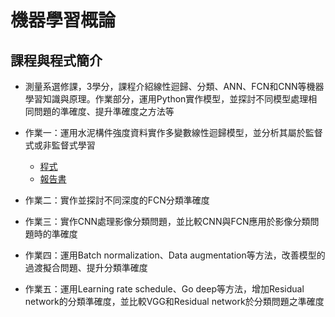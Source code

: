 機器學習概論
== 
## 課程與程式簡介
- 測量系選修課，3學分，課程介紹線性迴歸、分類、ANN、FCN和CNN等機器學習知識與原理。作業部分，運用Python實作模型，並探討不同模型處理相同問題的準確度、提升準確度之方法等
  
- 作業一：運用水泥構件強度資料實作多變數線性迴歸模型，並分析其屬於監督式或非監督式學習
  - [程式](https://github.com/janiceHuuu/113-2-introduction-to-machine-learning/blob/main/Assignment%201/%5BHW1%5D_Multivariable_Regression_F64126147_%E8%83%A1%E7%91%80%E7%9C%9F.ipynb)
  - [報告書](https://github.com/janiceHuuu/113-2-introduction-to-machine-learning/blob/main/Assignment%201/F64126147_%E8%83%A1%E7%91%80%E7%9C%9F_Assignment1.pdf)
  
- 作業二：實作並探討不同深度的FCN分類準確度
  
- 作業三：實作CNN處理影像分類問題，並比較CNN與FCN應用於影像分類問題時的準確度
  
- 作業四：運用Batch normalization、Data augmentation等方法，改善模型的過渡擬合問題、提升分類準確度
  
- 作業五：運用Learning rate schedule、Go deep等方法，增加Residual network的分類準確度，並比較VGG和Residual network於分類問題之準確度

